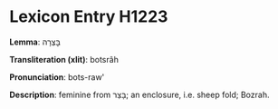 # Lexicon Entry H1223

**Lemma**: בׇּצְרָה

**Transliteration (xlit)**: botsrâh

**Pronunciation**: bots-raw'

**Description**:
feminine from בָּצַר; an enclosure, i.e. sheep fold; Bozrah.
